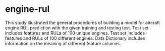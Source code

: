 # engine-rul
This study illustrated the general procedures of building a model for aircraft engine RUL prediction with the given training and testing test. Test set includes features and RULs of 100 unique engines. Test set includes features and RULs of 100 different engines. Data Dictionary includes information on the meaning of different feature columns.
